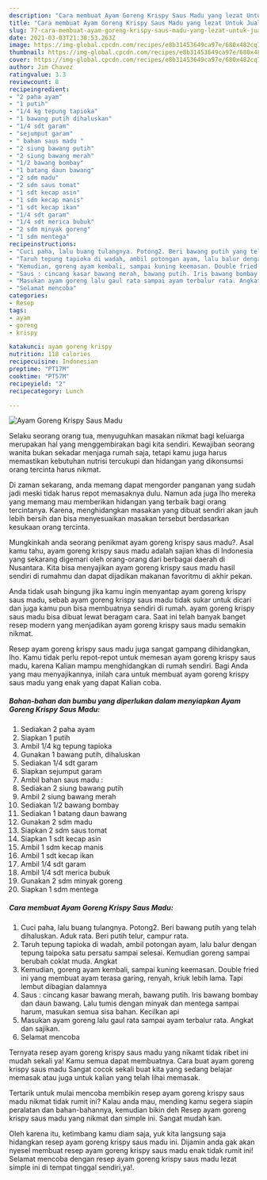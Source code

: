 ```yaml
---
description: "Cara membuat Ayam Goreng Krispy Saus Madu yang lezat Untuk Jualan"
title: "Cara membuat Ayam Goreng Krispy Saus Madu yang lezat Untuk Jualan"
slug: 77-cara-membuat-ayam-goreng-krispy-saus-madu-yang-lezat-untuk-jualan
date: 2021-03-03T21:38:53.263Z
image: https://img-global.cpcdn.com/recipes/e8b31453649ca97e/680x482cq70/ayam-goreng-krispy-saus-madu-foto-resep-utama.jpg
thumbnail: https://img-global.cpcdn.com/recipes/e8b31453649ca97e/680x482cq70/ayam-goreng-krispy-saus-madu-foto-resep-utama.jpg
cover: https://img-global.cpcdn.com/recipes/e8b31453649ca97e/680x482cq70/ayam-goreng-krispy-saus-madu-foto-resep-utama.jpg
author: Jim Chavez
ratingvalue: 3.3
reviewcount: 8
recipeingredient:
- "2 paha ayam"
- "1 putih"
- "1/4 kg tepung tapioka"
- "1 bawang putih dihaluskan"
- "1/4 sdt garam"
- "sejumput garam"
- " bahan saus madu "
- "2 siung bawang putih"
- "2 siung bawang merah"
- "1/2 bawang bombay"
- "1 batang daun bawang"
- "2 sdm madu"
- "2 sdm saus tomat"
- "1 sdt kecap asin"
- "1 sdm kecap manis"
- "1 sdt kecap ikan"
- "1/4 sdt garam"
- "1/4 sdt merica bubuk"
- "2 sdm minyak goreng"
- "1 sdm mentega"
recipeinstructions:
- "Cuci paha, lalu buang tulangnya. Potong2. Beri bawang putih yang telah dihaluskan. Aduk rata. Beri putih telur, campur rata."
- "Taruh tepung tapioka di wadah, ambil potongan ayam, lalu balur dengan tepung taipoka satu persatu sampai selesai. Kemudian goreng sampai berubah coklat muda. Angkat"
- "Kemudian, goreng ayam kembali, sampai kuning keemasan. Double fried ini yang membuat ayam terasa garing, renyah, kriuk lebih lama. Tapi lembut dibagian dalamnya"
- "Saus : cincang kasar bawang merah, bawang putih. Iris bawang bombay dan daun bawang. Lalu tumis dengan minyak dan mentega sampai harum, masukan semua sisa bahan. Kecilkan api"
- "Masukan ayam goreng lalu gaul rata sampai ayam terbalur rata. Angkat dan sajikan."
- "Selamat mencoba"
categories:
- Resep
tags:
- ayam
- goreng
- krispy

katakunci: ayam goreng krispy 
nutrition: 118 calories
recipecuisine: Indonesian
preptime: "PT17M"
cooktime: "PT57M"
recipeyield: "2"
recipecategory: Lunch

---
```



![Ayam Goreng Krispy Saus Madu](https://img-global.cpcdn.com/recipes/e8b31453649ca97e/680x482cq70/ayam-goreng-krispy-saus-madu-foto-resep-utama.jpg)

Selaku seorang orang tua, menyuguhkan masakan nikmat bagi keluarga merupakan hal yang menggembirakan bagi kita sendiri. Kewajiban seorang  wanita bukan sekadar menjaga rumah saja, tetapi kamu juga harus memastikan kebutuhan nutrisi tercukupi dan hidangan yang dikonsumsi orang tercinta harus nikmat.

Di zaman  sekarang, anda memang dapat mengorder panganan yang sudah jadi meski tidak harus repot memasaknya dulu. Namun ada juga lho mereka yang memang mau memberikan hidangan yang terbaik bagi orang tercintanya. Karena, menghidangkan masakan yang dibuat sendiri akan jauh lebih bersih dan bisa menyesuaikan masakan tersebut berdasarkan kesukaan orang tercinta. 



Mungkinkah anda seorang penikmat ayam goreng krispy saus madu?. Asal kamu tahu, ayam goreng krispy saus madu adalah sajian khas di Indonesia yang sekarang digemari oleh orang-orang dari berbagai daerah di Nusantara. Kita bisa menyajikan ayam goreng krispy saus madu hasil sendiri di rumahmu dan dapat dijadikan makanan favoritmu di akhir pekan.

Anda tidak usah bingung jika kamu ingin menyantap ayam goreng krispy saus madu, sebab ayam goreng krispy saus madu tidak sukar untuk dicari dan juga kamu pun bisa membuatnya sendiri di rumah. ayam goreng krispy saus madu bisa dibuat lewat beragam cara. Saat ini telah banyak banget resep modern yang menjadikan ayam goreng krispy saus madu semakin nikmat.

Resep ayam goreng krispy saus madu juga sangat gampang dihidangkan, lho. Kamu tidak perlu repot-repot untuk memesan ayam goreng krispy saus madu, karena Kalian mampu menghidangkan di rumah sendiri. Bagi Anda yang mau menyajikannya, inilah cara untuk membuat ayam goreng krispy saus madu yang enak yang dapat Kalian coba.

<!--inarticleads1-->

##### Bahan-bahan dan bumbu yang diperlukan dalam menyiapkan Ayam Goreng Krispy Saus Madu:

1. Sediakan 2 paha ayam
1. Siapkan 1 putih
1. Ambil 1/4 kg tepung tapioka
1. Gunakan 1 bawang putih, dihaluskan
1. Sediakan 1/4 sdt garam
1. Siapkan sejumput garam
1. Ambil  bahan saus madu :
1. Sediakan 2 siung bawang putih
1. Ambil 2 siung bawang merah
1. Sediakan 1/2 bawang bombay
1. Sediakan 1 batang daun bawang
1. Gunakan 2 sdm madu
1. Siapkan 2 sdm saus tomat
1. Siapkan 1 sdt kecap asin
1. Ambil 1 sdm kecap manis
1. Ambil 1 sdt kecap ikan
1. Ambil 1/4 sdt garam
1. Ambil 1/4 sdt merica bubuk
1. Gunakan 2 sdm minyak goreng
1. Siapkan 1 sdm mentega




<!--inarticleads2-->

##### Cara membuat Ayam Goreng Krispy Saus Madu:

1. Cuci paha, lalu buang tulangnya. Potong2. Beri bawang putih yang telah dihaluskan. Aduk rata. Beri putih telur, campur rata.
1. Taruh tepung tapioka di wadah, ambil potongan ayam, lalu balur dengan tepung taipoka satu persatu sampai selesai. Kemudian goreng sampai berubah coklat muda. Angkat
1. Kemudian, goreng ayam kembali, sampai kuning keemasan. Double fried ini yang membuat ayam terasa garing, renyah, kriuk lebih lama. Tapi lembut dibagian dalamnya
1. Saus : cincang kasar bawang merah, bawang putih. Iris bawang bombay dan daun bawang. Lalu tumis dengan minyak dan mentega sampai harum, masukan semua sisa bahan. Kecilkan api
1. Masukan ayam goreng lalu gaul rata sampai ayam terbalur rata. Angkat dan sajikan.
1. Selamat mencoba




Ternyata resep ayam goreng krispy saus madu yang nikamt tidak ribet ini mudah sekali ya! Kamu semua dapat membuatnya. Cara buat ayam goreng krispy saus madu Sangat cocok sekali buat kita yang sedang belajar memasak atau juga untuk kalian yang telah lihai memasak.

Tertarik untuk mulai mencoba membikin resep ayam goreng krispy saus madu nikmat tidak rumit ini? Kalau anda mau, mending kamu segera siapin peralatan dan bahan-bahannya, kemudian bikin deh Resep ayam goreng krispy saus madu yang nikmat dan simple ini. Sangat mudah kan. 

Oleh karena itu, ketimbang kamu diam saja, yuk kita langsung saja hidangkan resep ayam goreng krispy saus madu ini. Dijamin anda gak akan nyesel membuat resep ayam goreng krispy saus madu enak tidak rumit ini! Selamat mencoba dengan resep ayam goreng krispy saus madu lezat simple ini di tempat tinggal sendiri,ya!.

